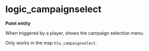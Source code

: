 # logic_campaignselect

**Point entity**

When triggered by a player, shows the campaign selection menu.

Only works in the map `hlu_campaignselect`.
